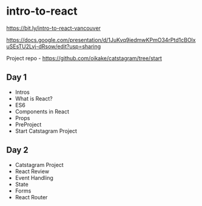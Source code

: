 # intro-to-react

https://bit.ly/intro-to-react-vancouver

https://docs.google.com/presentation/d/1JuKvq9iedmwKPmO34rPtd1cBOlxuSEsTU2Lvj-dRsow/edit?usp=sharing

Project repo - https://github.com/oikake/catstagram/tree/start

## Day 1
- Intros
- What is React? 
- ES6
- Components in React
- Props
- PreProject
- Start Catstagram Project

## Day 2
- Catstagram Project
- React Review
- Event Handling
- State
- Forms
- React Router
